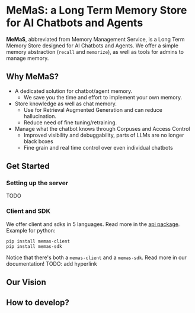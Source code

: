 # MeMaS: a Long Term Memory Store for AI Chatbots and Agents
**MeMaS**, abbreviated from Memory Management Service, is a Long Term Memory Store designed for AI Chatbots and Agents. We offer a simple memory abstraction (`recall` and `memorize`), as well as tools for admins to manage memory.

## Why MeMaS?
- A dedicated solution for chatbot/agent memory. 
    - We save you the time and effort to implement your own memory.
- Store knowledge as well as chat memory. 
    - Use for Retrieval Augmented Generation and can reduce hallucination.
    - Reduce need of fine tuning/retraining.
- Manage what the chatbot knows through Corpuses and Access Control
    - Improved visibility and debuggability, parts of LLMs are no longer black boxes
    - Fine grain and real time control over even individual chatbots

## Get Started
### Setting up the server
TODO
### Client and SDK
We offer client and sdks in 5 languages. Read more in the [api package](https://github.com/memas-ai/MeMaS-api). Example for python:
```
pip install memas-client
pip install memas-sdk
```
Notice that there's both a `memas-client` and a `memas-sdk`. Read more in our documentation! TODO: add hyperlink 

## Our Vision


## How to develop?
